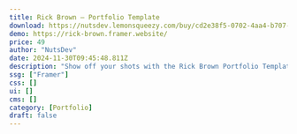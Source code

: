 ```yaml
---
title: Rick Brown — Portfolio Template
download: https://nutsdev.lemonsqueezy.com/buy/cd2e38f5-0702-4aa4-b707-37ababa42a62?desc=0
demo: https://rick-brown.framer.website/
price: 49
author: "NutsDev"
date: 2024-11-30T09:45:48.811Z
description: "Show off your shots with the Rick Brown Portfolio Template! Sleek, dynamic, and built for impact, this template transforms your photos into a visual masterpiece with customizable features and seamless navigation."
ssg: ["Framer"]
css: []
ui: []
cms: []
category: [Portfolio]
draft: false
---
```

